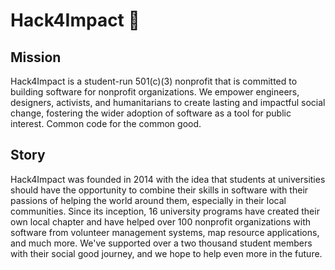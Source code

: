# Hack4Impact 👋

## Mission
Hack4Impact is a student-run 501(c)(3) nonprofit that is committed to building software for nonprofit organizations. We empower engineers, designers, activists, and humanitarians to create lasting and impactful social change, fostering the wider adoption of software as a tool for public interest. Common code for the common good.

## Story
Hack4Impact was founded in 2014 with the idea that students at universities should have the opportunity to combine their skills in software with their passions of helping the world around them, especially in their local communities. Since its inception, 16 university programs have created their own local chapter and have helped over 100 nonprofit organizations with software from volunteer management systems, map resource applications, and much more. We've supported over a two thousand student members with their social good journey, and we hope to help even more in the future.

<!--

**Here are some ideas to get you started:**

🙋‍♀️ A short introduction - what is your organization all about?
🌈 Contribution guidelines - how can the community get involved?
👩‍💻 Useful resources - where can the community find your docs? Is there anything else the community should know?
🍿 Fun facts - what does your team eat for breakfast?
🧙 Remember, you can do mighty things with the power of [Markdown](https://docs.github.com/github/writing-on-github/getting-started-with-writing-and-formatting-on-github/basic-writing-and-formatting-syntax)
-->
